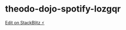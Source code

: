 # theodo-dojo-spotify-lozgqr

[Edit on StackBlitz ⚡️](https://stackblitz.com/edit/theodo-dojo-spotify-lozgqr)